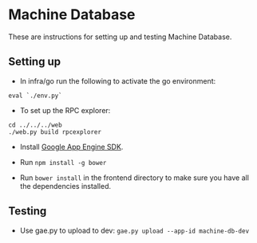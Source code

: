 # Machine Database

These are instructions for setting up and testing Machine Database.


## Setting up

* In infra/go run the following to activate the go environment:
```
eval `./env.py`
```

* To set up the RPC explorer:
```
cd ../../../web
./web.py build rpcexplorer
```

* Install [Google App Engine SDK](https://cloud.google.com/appengine/downloads).

* Run `npm install -g bower`

* Run `bower install` in the frontend directory to make sure you have all the dependencies installed.

## Testing

* Use gae.py to upload to dev:
`gae.py upload --app-id machine-db-dev`
